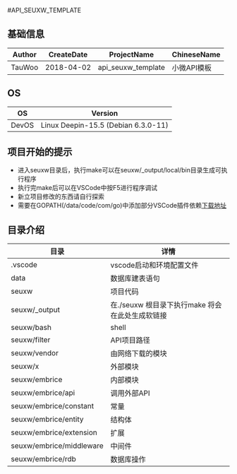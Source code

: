 #API_SEUXW_TEMPLATE

## 基础信息
Author | CreateDate | ProjectName | ChineseName
--- | --- | --- | ---
TauWoo | 2018-04-02 | api_seuxw_template | 小微API模板

## OS
OS | Version
--- | ---
DevOS | Linux Deepin-15.5 (Debian 6.3.0-11)

## 项目开始的提示
- 进入seuxw目录后，执行make可以在seuxw/_output/local/bin目录生成可执行程序
- 执行完make后可以在VSCode中按F5进行程序调试
- 新立项目修改的东西请自行探索
- 需要在GOPATH(/data/code/com/go)中添加部分VSCode插件依赖[下载地址](https://share.weiyun.com/5IzgLKh)

## 目录介绍
目录 | 详情
--- | ---
.vscode | vscode启动和环境配置文件
data | 数据库建表语句
seuxw | 项目代码
seuxw/_output | 在./seuxw 根目录下执行make 将会在此处生成软链接
seuxw/bash | shell
seuxw/filter | API项目路径
seuxw/vendor | 由网络下载的模块
seuxw/x      | 外部模块
seuxw/embrice| 内部模块
seuxw/embrice/api | 调用外部API
seuxw/embrice/constant | 常量
seuxw/embrice/entity | 结构体
seuxw/embrice/extension | 扩展
seuxw/embrice/middleware | 中间件
seuxw/embrice/rdb | 数据库操作
